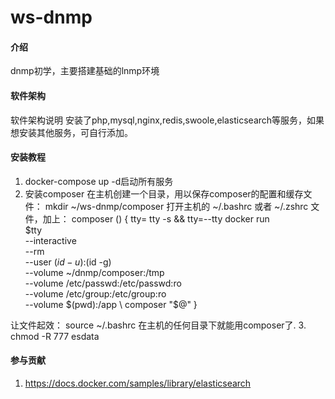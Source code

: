 # ws-dnmp

#### 介绍
dnmp初学，主要搭建基础的lnmp环境

#### 软件架构
软件架构说明
安装了php,mysql,nginx,redis,swoole,elasticsearch等服务，如果想安装其他服务，可自行添加。


#### 安装教程

1. docker-compose up -d启动所有服务
2. 安装composer
在主机创建一个目录，用以保存composer的配置和缓存文件：
mkdir ~/ws-dnmp/composer
打开主机的 ~/.bashrc 或者 ~/.zshrc 文件，加上：
composer () {
    tty=
    tty -s && tty=--tty
    docker run \
        $tty \
        --interactive \
        --rm \
        --user $(id -u):$(id -g) \
        --volume ~/dnmp/composer:/tmp \
        --volume /etc/passwd:/etc/passwd:ro \
        --volume /etc/group:/etc/group:ro \
        --volume $(pwd):/app \
        composer "$@"
}

让文件起效：
source ~/.bashrc
在主机的任何目录下就能用composer了.
3. chmod -R 777 esdata

#### 参与贡献

1. https://docs.docker.com/samples/library/elasticsearch
